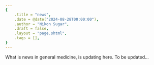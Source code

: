 ```yaml
---
{
    .title = "news",
    .date = @date("2024-08-28T00:00:00"),
    .author = "Nikon Sugar",
    .draft = false,
    .layout = "page.shtml",
    .tags = [],
}  
--- 
```


What is news in general medicine, is updating here. To be updated...



